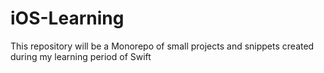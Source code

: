# iOS-Learning

This repository will be a Monorepo of small projects and snippets created during my learning period of Swift

